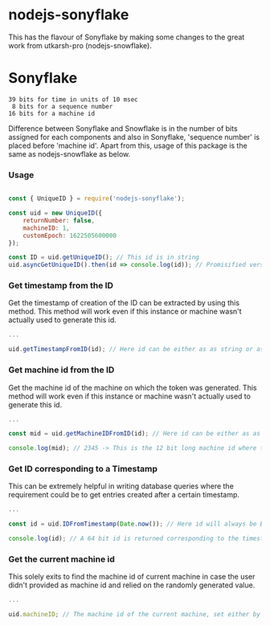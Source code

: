 # nodejs-sonyflake

This has the flavour of Sonyflake by making some changes to the great work from utkarsh-pro (nodejs-snowflake).

# Sonyflake
```
39 bits for time in units of 10 msec
 8 bits for a sequence number
16 bits for a machine id
```
Difference between Sonyflake and Snowflake is in the number of bits assigned for each components and also in Sonyflake, 'sequence number' is placed before 'machine id'.
Apart from this, usage of this package is the same as nodejs-snowflake as below.

### Usage


```javascript

const { UniqueID } = require('nodejs-sonyflake');

const uid = new UniqueID({
    returnNumber: false,
    machineID: 1,
    customEpoch: 1622505600000
}); 

const ID = uid.getUniqueID(); // This id is in string
uid.asyncGetUniqueID().then(id => console.log(id)); // Promisified version of the above method

```

### Get timestamp from the ID
Get the timestamp of creation of the ID can be extracted by using this method. This method will work even if this instance or machine wasn't actually used to generate this id.

```javascript
...

uid.getTimestampFromID(id); // Here id can be either as as string or as a bigint

```

### Get machine id from the ID
Get the machine id of the machine on which the token was generated. This method will work even if this instance or machine wasn't actually used to generate this id.

```javascript
...

const mid = uid.getMachineIDFromID(id); // Here id can be either as as string or as a bigint

console.log(mid); // 2345 -> This is the 12 bit long machine id where this token was generated

```

### Get ID corresponding to a Timestamp
This can be extremely helpful in writing database queries where the requirement could be to get entries created after a certain timestamp.

```javascript
...

const id = uid.IDFromTimestamp(Date.now()); // Here id will always be BigInt

console.log(id); // A 64 bit id is returned corresponding to the timestamp given

```

### Get the current machine id
This solely exits to find the machine id of current machine in case the user didn't provided as machine id and relied on the randomly generated value.

```javascript
...

uid.machineID; // The machine id of the current machine, set either by user or randomly generated

```
